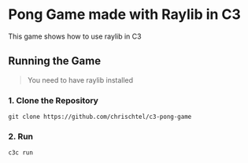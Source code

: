 # Pong Game made with Raylib in C3
This game shows how to use raylib in C3
## Running the Game
> You need to have raylib installed
> 
### 1. Clone the Repository
`git clone https://github.com/chrischtel/c3-pong-game`

### 2. Run
`c3c run`

